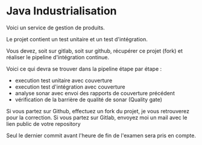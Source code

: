# Java Industrialisation

Voici un service de gestion de produits.

Le projet contient un test unitaire et un test d'intégration.

Vous devez, soit sur gitlab, soit sur github, récupérer ce projet (fork) et réaliser le pipeline d'intégration continue.

Voici ce qui devra se trouver dans la pipeline étape par étape :
- execution test unitaire avec couverture
- execution test d'intégration avec couverture
- analyse sonar avec envoi des rapports de couverture précédent
- vérification de la barrière de qualité de sonar (Quality gate)

Si vous partez sur Github, effectuez un fork du projet, je vous retrouverez pour la correction.
Si vous partez sur Gitlab, envoyez moi un mail avec le lien public de votre repository

Seul le dernier commit avant l'heure de fin de l'examen sera pris en compte.
